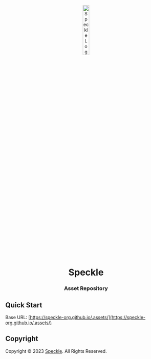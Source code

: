 <p align="center">
    <img src="https://scape-ventures.github.io/.assets/image/logo/speckle-logo.png" width="20%" height="20%" alt="Speckle Logo">
</p>
<h1 align='center' style='border-bottom: none;'>Speckle</h1>
<h3 align='center'>Asset Repository</h3>



## Quick Start

Base URL: [https://speckle-org.github.io/.assets/](https://speckle-org.github.io/.assets/)


## Copyright

Copyright &copy; 2023 [Speckle](https://www.speckle.org/ "Speckle website"). All Rights Reserved.
